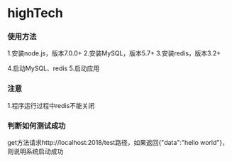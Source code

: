 # highTech

### 使用方法

1.安装node.js，版本7.0.0+
2.安装MySQL，版本5.7+
3.安装redis，版本3.2+

4.启动MySQL、redis
5.启动应用

### 注意

1.程序运行过程中redis不能关闭


### 判断如何测试成功
get方法请求http://localhost:2018/test路径，如果返回{"data":"hello world"}，则说明系统启动成功
